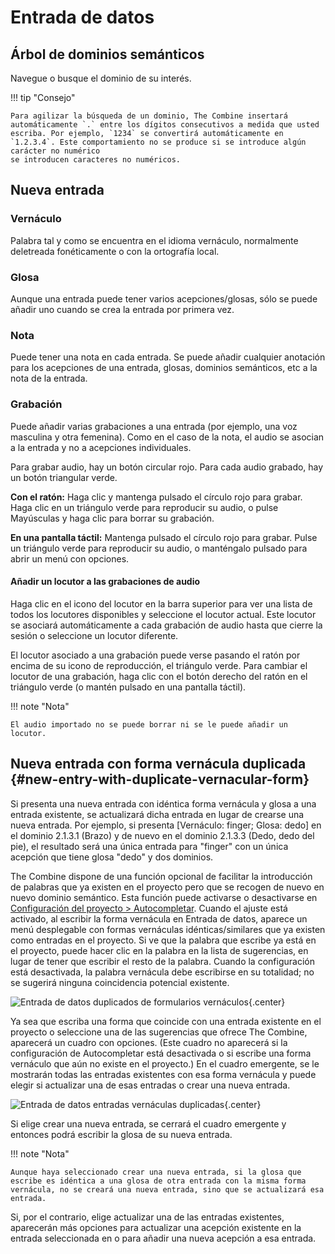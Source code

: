 # Entrada de datos

## Árbol de dominios semánticos

Navegue o busque el dominio de su interés.

!!! tip "Consejo"

    Para agilizar la búsqueda de un dominio, The Combine insertará automáticamente `.` entre los dígitos consecutivos a medida que usted
    escriba. Por ejemplo, `1234` se convertirá automáticamente en `1.2.3.4`. Este comportamiento no se produce si se introduce algún carácter no numérico
    se introducen caracteres no numéricos.

## Nueva entrada

### Vernáculo

Palabra tal y como se encuentra en el idioma vernáculo, normalmente deletreada fonéticamente o con la ortografía local.

### Glosa

Aunque una entrada puede tener varios acepciones/glosas, sólo se puede añadir uno cuando se crea la entrada por primera
vez.

### Nota

Puede tener una nota en cada entrada. Se puede añadir cualquier anotación para los acepciones de una entrada, glosas,
dominios semánticos, etc a la nota de la entrada.

### Grabación

Puede añadir varias grabaciones a una entrada (por ejemplo, una voz masculina y otra femenina). Como en el caso de la
nota, el audio se asocian a la entrada y no a acepciones individuales.

Para grabar audio, hay un botón circular rojo. Para cada audio grabado, hay un botón triangular verde.

**Con el ratón:** Haga clic y mantenga pulsado el círculo rojo para grabar. Haga clic en un triángulo verde para
reproducir su audio, o pulse Mayúsculas y haga clic para borrar su grabación.

**En una pantalla táctil:** Mantenga pulsado el círculo rojo para grabar. Pulse un triángulo verde para reproducir su
audio, o manténgalo pulsado para abrir un menú con opciones.

#### Añadir un locutor a las grabaciones de audio

Haga clic en el icono del locutor en la barra superior para ver una lista de todos los locutores disponibles y
seleccione el locutor actual. Este locutor se asociará automáticamente a cada grabación de audio hasta que cierre la
sesión o seleccione un locutor diferente.

El locutor asociado a una grabación puede verse pasando el ratón por encima de su icono de reproducción, el triángulo
verde. Para cambiar el locutor de una grabación, haga clic con el botón derecho del ratón en el triángulo verde (o
mantén pulsado en una pantalla táctil).

!!! note "Nota"

    El audio importado no se puede borrar ni se le puede añadir un locutor.

## Nueva entrada con forma vernácula duplicada {#new-entry-with-duplicate-vernacular-form}

Si presenta una nueva entrada con idéntica forma vernácula y glosa a una entrada existente, se actualizará dicha entrada
en lugar de crearse una nueva entrada. Por ejemplo, si presenta [Vernáculo: finger; Glosa: dedo] en el dominio 2.1.3.1
(Brazo) y de nuevo en el dominio 2.1.3.3 (Dedo, dedo del pie), el resultado será una única entrada para "finger" con un
única acepción que tiene glosa "dedo" y dos dominios.

The Combine dispone de una función opcional de facilitar la introducción de palabras que ya existen en el proyecto pero
que se recogen de nuevo en nuevo dominio semántico. Esta función puede activarse o desactivarse en
[Configuración del proyecto > Autocompletar](project.md#autocomplete). Cuando el ajuste está activado, al escribir la
forma vernácula en Entrada de datos, aparece un menú desplegable con formas vernáculas idénticas/similares que ya
existen como entradas en el proyecto. Si ve que la palabra que escribe ya está en el proyecto, puede hacer clic en la
palabra en la lista de sugerencias, en lugar de tener que escribir el resto de la palabra. Cuando la configuración está
desactivada, la palabra vernácula debe escribirse en su totalidad; no se sugerirá ninguna coincidencia potencial
existente.

![Entrada de datos duplicados de formularios vernáculos](../images/data-entry-dup-vern.es.png){.center}

Ya sea que escriba una forma que coincide con una entrada existente en el proyecto o seleccione una de las sugerencias
que ofrece The Combine, aparecerá un cuadro con opciones. (Este cuadro no aparecerá si la configuración de Autocompletar
está desactivada o si escribe una forma vernáculo que aún no existe en el proyecto.) En el cuadro emergente, se le
mostrarán todas las entradas existentes con esa forma vernácula y puede elegir si actualizar una de esas entradas o
crear una nueva entrada.

![Entrada de datos entradas vernáculas duplicadas](../images/data-entry-dup-vern-select-entry.es.png){.center}

Si elige crear una nueva entrada, se cerrará el cuadro emergente y entonces podrá escribir la glosa de su nueva entrada.

!!! note "Nota"

    Aunque haya seleccionado crear una nueva entrada, si la glosa que escribe es idéntica a una glosa de otra entrada con la misma forma vernácula, no se creará una nueva entrada, sino que se actualizará esa entrada.

Si, por el contrario, elige actualizar una de las entradas existentes, aparecerán más opciones para actualizar una
acepción existente en la entrada seleccionada en o para añadir una nueva acepción a esa entrada.
